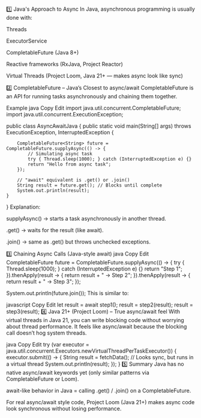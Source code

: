 1️⃣ Java's Approach to Async
In Java, asynchronous programming is usually done with:

Threads

ExecutorService

CompletableFuture (Java 8+)

Reactive frameworks (RxJava, Project Reactor)

Virtual Threads (Project Loom, Java 21+ — makes async look like sync)

2️⃣ CompletableFuture – Java’s Closest to async/await
CompletableFuture is an API for running tasks asynchronously and chaining them together.

Example
java
Copy
Edit
import java.util.concurrent.CompletableFuture;
import java.util.concurrent.ExecutionException;

public class AsyncAwaitJava {
    public static void main(String[] args) throws ExecutionException, InterruptedException {
        
        CompletableFuture<String> future = CompletableFuture.supplyAsync(() -> {
            // Simulating async task
            try { Thread.sleep(1000); } catch (InterruptedException e) {}
            return "Hello from async task";
        });

        // "await" equivalent is .get() or .join()
        String result = future.get(); // Blocks until complete
        System.out.println(result);
    }
}
Explanation:

supplyAsync() → starts a task asynchronously in another thread.

.get() → waits for the result (like await).

.join() → same as .get() but throws unchecked exceptions.

3️⃣ Chaining Async Calls (Java-style await)
java
Copy
Edit
CompletableFuture<String> future = CompletableFuture.supplyAsync(() -> {
    try { Thread.sleep(1000); } catch (InterruptedException e) {}
    return "Step 1";
}).thenApply(result -> {
    return result + " → Step 2";
}).thenApply(result -> {
    return result + " → Step 3";
});

System.out.println(future.join()); 
This is similar to:

javascript
Copy
Edit
let result = await step1();
result = step2(result);
result = step3(result);
4️⃣ Java 21+ (Project Loom) – True async/await feel
With virtual threads in Java 21, you can write blocking code without worrying about thread performance. It feels like async/await because the blocking call doesn’t hog system threads.

java
Copy
Edit
try (var executor = java.util.concurrent.Executors.newVirtualThreadPerTaskExecutor()) {
    executor.submit(() -> {
        String result = fetchData(); // Looks sync, but runs in a virtual thread
        System.out.println(result);
    });
}
5️⃣ Summary
Java has no native async/await keywords yet (only similar patterns via CompletableFuture or Loom).

await-like behavior in Java = calling .get() / .join() on a CompletableFuture.

For real async/await style code, Project Loom (Java 21+) makes async code look synchronous without losing performance.

